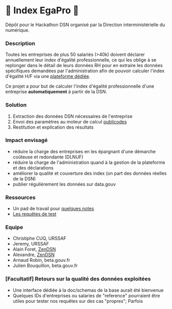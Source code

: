 # 💃 Index EgaPro 🕺

Dépôt pour le Hackathon DSN organisé par la Direction interministérielle du numérique.

### Description

Toutes les entreprises de plus 50 salariés (>40k) doivent déclarer annuellement leur index d'égalité professionnelle, ce qui les oblige à se replonger dans le détail de leurs données RH pour en extraire les données spécifiques demandées par l'administration afin de pouvoir calculer l'index d'égalité H/F via une [plateforme dédiée](https://egapro.travail.gouv.fr/).

Ce projet a pour but de calculer l'index d'égalité professionnelle d'une entreprise **automatiquement** à partir de la DSN.

### Solution

1. Extraction des données DSN nécessaires de l'entreprise
2. Envoi des paramètres au moteur de calcul [publicodes](https://publi.codes/)
3. Restitution et explication des résultats

### Impact envisagé

- réduire la charge des entreprises en les épargnant d'une démarche coûteuse et redondante (DLNUF)
- réduire la charge de l'administration quand à la gestion de la plateforme et des déclarations
- améliorer la qualité et couverture des index (on part des données réelles de la DSN)
- publier régulièrement les données sur data.gouv

### Ressources

- Un pad de travail pour [quelques notes](https://pad.numerique.gouv.fr/E6f6QzEYTySMdUVbZEa0Mw?both#Variables-Publicodes-)
- [Les requêtes de test](../drafts.md)

### Equipe

- Christiphe CUQ, URSSAF
- Jeremy, URSSAF
- Alain Foret, [ZenDSN](https://zendsn.com/)
- Alexandre, [ZenDSN](https://zendsn.com/)
- Arnaud Robin, beta.gouv.fr
- Julien Bouquillon, beta.gouv.fr

### [Facultatif] Retours sur la qualité des données exploitées

- Une interface dédiée à la doc/schemas de la base aurait été bienvenue
- Quelques IDs d'entreprises ou salaries de "reference" pourraient être utiles pour tester nos requêtes sur des cas "propres"; Parfois
